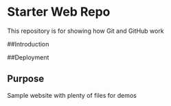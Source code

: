 # Starter Web Repo

This repository is for showing how Git and GitHub work

##Introduction

##Deployment

## Purpose

Sample website with plenty of files for demos
